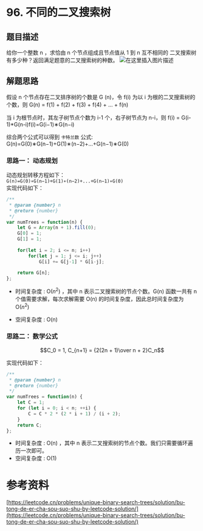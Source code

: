 # 96. 不同的二叉搜索树
## 题目描述
给你一个整数 n ，求恰由 n 个节点组成且节点值从 1 到 n 互不相同的 二叉搜索树 有多少种？返回满足题意的二叉搜索树的种数。
![在这里插入图片描述](https://img-blog.csdnimg.cn/10a9252310084098aa9be963ffb745cc.png)
## 解题思路 
假设 n 个节点存在二叉排序树的个数是 G (n)，令 f(i) 为以 i 为根的二叉搜索树的个数，则
G(n) = f(1) + f(2) + f(3) + f(4) + ... + f(n) 

当 i 为根节点时，其左子树节点个数为 i-1 个，右子树节点为 n-i，则
f(i) = G(i-1)*G(n-i)f(i)=G(i−1)∗G(n−i)

综合两个公式可以得到 `卡特兰数` 公式:  
 G(n)=G(0)∗G(n−1)+G(1)∗(n−2)+...+G(n−1)∗G(0) 

### 思路一： 动态规划
动态规划转移方程如下：   
`G(n)=G(0)∗G(n−1)+G(1)∗(n−2)+...+G(n−1)∗G(0) `  
实现代码如下：   
```javascript
/**
 * @param {number} n
 * @return {number}
 */
var numTrees = function(n) {
    let G = Array(n + 1).fill(0);
    G[0] = 1;
    G[1] = 1;
    
    for(let i = 2; i <= n; i++)
        for(let j = 1; j <= i; j++) 
            G[i] += G[j-1] * G[i-j];
    
    return G[n]; 
};
```

- 时间复杂度 : O($n^2$) ，其中 n 表示二叉搜索树的节点个数。G(n) 函数一共有 n 个值需要求解，每次求解需要 O(n) 的时间复杂度，因此总时间复杂度为 O($n^2$) 

- 空间复杂度 : O(n) 

### 思路二： 数学公式
$$C_0 = 1,   C_{n+1} = {2(2n + 1)\over n + 2}C_n$$

实现代码如下：  

```javascript
/**
 * @param {number} n
 * @return {number}
 */
var numTrees = function(n) {
    let C = 1;
    for (let i = 0; i < n; ++i) {
        C = C * 2 * (2 * i + 1) / (i + 2);
    }
    return C;
}; 
```
- 时间复杂度 : O(n) ，其中 n 表示二叉搜索树的节点个数。我们只需要循环遍历一次即可。
- 空间复杂度 : O(1) 


# 参考资料
[https://leetcode.cn/problems/unique-binary-search-trees/solution/bu-tong-de-er-cha-sou-suo-shu-by-leetcode-solution/](https://leetcode.cn/problems/unique-binary-search-trees/solution/bu-tong-de-er-cha-sou-suo-shu-by-leetcode-solution/)